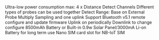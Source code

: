 Ultra-low power consumption
max: 4 x Distance Detect Channels
Different types of probes can be used together
Detect Range: Base on External Probe
Multiply Sampling and one uplink
Support Bluetooth v5.1 remote configure and update firmware
Uplink on periodically
Downlink to change configure
8500mAh Battery or Built-in 0.9w Solar Panel/3000mA Li-on Battery for long term use
Nano SIM card slot for NB-IoT SIM
